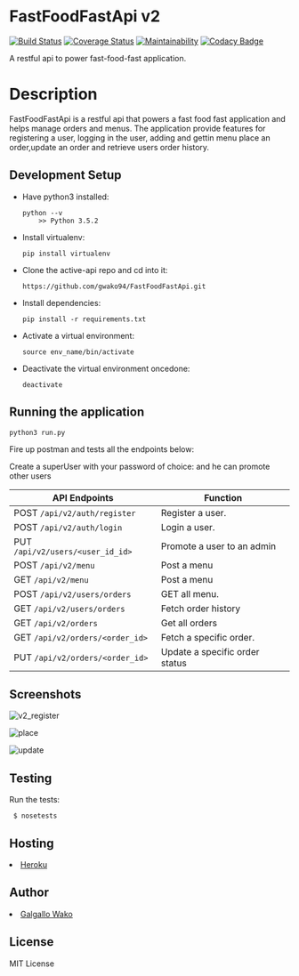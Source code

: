 # FastFoodFastApi v2
[![Build Status](https://travis-ci.org/gwako94/FastFoodFastApi.svg?branch=develop)](https://travis-ci.org/gwako94/FastFoodFastApi)
[![Coverage Status](https://coveralls.io/repos/github/gwako94/FastFoodFastApi/badge.svg?branch=develop)](https://coveralls.io/github/gwako94/FastFoodFastApi?branch=develop)
[![Maintainability](https://api.codeclimate.com/v1/badges/3760e59fbf8a5ee9a086/maintainability)](https://codeclimate.com/github/gwako94/FastFoodFastApi/maintainability)
[![Codacy Badge](https://api.codacy.com/project/badge/Grade/1720c0bcd2874ac5a384e1b2e1ba471a)](https://www.codacy.com/app/gwako94/FastFoodFastApi?utm_source=github.com&amp;utm_medium=referral&amp;utm_content=gwako94/FastFoodFastApi&amp;utm_campaign=Badge_Grade)

A restful api to power fast-food-fast application.

<h1>Description</h1>
FastFoodFastApi is a restful api that powers a fast food fast application and helps manage
orders and menus. The application provide features for registering a user, logging in the user, adding and gettin menu place an order,update an order and retrieve users order history.

<h2>Development Setup</h2>
<ul>
  <li><p>Have python3 installed:</p><pre><code>python --v
    >> Python 3.5.2</code></pre></li>
  <li><p>Install virtualenv:</p><pre><code>pip install virtualenv</code></pre></li>
  <li><p>Clone the active-api repo and cd into it:</p><code>https://github.com/gwako94/FastFoodFastApi.git</code></pre></li>
  <li><p>Install dependencies:</p><code>pip install -r requirements.txt</code></pre></li>
  <li><p>Activate a virtual environment:</p><code>source env_name/bin/activate</code></pre></li>
  <li><p>Deactivate the virtual environment oncedone:</p><code>deactivate</code></pre></li>
</ul>

<h2>Running the application</h2><pre>
<code>python3 run.py</code>
</pre>
<p>Fire up postman and tests all the endpoints below:</p>
<p>Create a superUser with your password of choice: and he can promote other users</p>
<table>
  <thead>
      <tr>
          <th><strong>API Endpoints</strong></th>
          <th><strong>Function</strong></th>
      </tr>
    </thead>
  <tbody>
      <tr>
          <td>POST <code>/api/v2/auth/register</code></td>
          <td>Register a user.</td>
      </tr>
      <tr>
          <td>POST <code>/api/v2/auth/login</code></td>
          <td>Login a user.</td>
      </tr>
      <tr>
          <td>PUT <code>/api/v2/users/&lt;user_id_id&gt;</code></td>
          <td>Promote a user to an admin</td>
      </tr>
          <tr>
          <td>POST <code>/api/v2/menu</code></td>
          <td>Post a menu</td>
      </tr>
          </tr>
          <tr>
          <td>GET <code>/api/v2/menu</code></td>
          <td>Post a menu</td>
      </tr>
      <tr>
          <td>POST  <code>/api/v2/users/orders</code></td>
          <td>GET all menu.</td>
      </tr>
      <tr>
          <td>GET <code>/api/v2/users/orders</code></td>
          <td>Fetch order history</td>
      </tr>
      <tr>
          <td>GET <code>/api/v2/orders</code></td>
          <td>Get all orders</td>
      </tr>
      <tr>
          <td>GET <code>/api/v2/orders/&lt;order_id&gt;</code></td>
          <td>Fetch a specific order.</td>
      </tr>
      <tr>
          <td>PUT <code>/api/v2/orders/&lt;order_id&gt;</code></td>
          <td>Update a specific order status</td>
      </tr>
  </tbody>
</table>
<h2>Screenshots</h2>

![v2_register](https://user-images.githubusercontent.com/25703581/46500602-e2dbba80-c82b-11e8-99d0-bfb045a0f063.png)

![place](https://user-images.githubusercontent.com/25703581/46500598-e2432400-c82b-11e8-9db3-869f6ac9388b.png)

![update](https://user-images.githubusercontent.com/25703581/46500600-e2dbba80-c82b-11e8-8d75-291c3354dcf4.png)

<h2>Testing</h2>
<p>Run the tests: </p>
<pre><code> $ nosetests </code></pre>

<h2>Hosting</h2>
<li><a href="https://herokufastfoodapi.herokuapp.com/">Heroku</a></li>

<h2>Author</h2>
  <li><a href="https://github.com/gwako94">Galgallo Wako</a></li>
  
<h2>License</h2>
  <p>MIT License<p>


